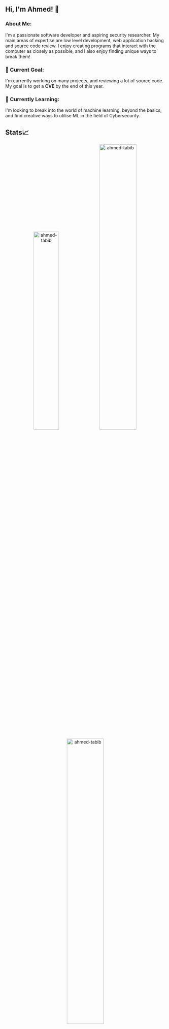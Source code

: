 ## Hi, I'm Ahmed! 👋

### About Me:
I'm a passionate software developer and aspiring security researcher. My main areas of expertise are low level development, web application hacking and source code review. I enjoy creating programs that interact with the computer as closely as possible, and I also enjoy finding unique ways to break them!

### 🎯 Current Goal:
I'm currently working on many projects, and reviewing a lot of source code. My goal is to get a **CVE** by the end of this year.

### 🌱 Currently Learning:
I'm looking to break into the world of machine learning, beyond the basics, and find creative ways to utilise ML in the field of Cybersecurity.

## Stats📈
<p align="center">
<img width="40%" src="https://github-readme-stats.vercel.app/api/top-langs?username=ahmed-tabib&show_icons=true&theme=dracula&title_color=ff8000&text_color=ffffff&bg_color=6a6a6a&locale=en&layout=compact&hide_border=true" alt="ahmed-tabib" /> 
<img width="48%" src="https://github-readme-stats.vercel.app/api?username=ahmed-tabib&show_icons=true&theme=dracula&title_color=ff8000&text_color=ffffff&bg_color=6a6a6a&locale=en&hide_border=true" alt="ahmed-tabib" />
<img width="48%" src="https://github-readme-streak-stats.herokuapp.com/?user=ahmed-tabib&theme=highcontrast&hide_border=true" alt="ahmed-tabib" />
</p>

### Experience :brain:
#### Top Languages: <img src="https://raw.githubusercontent.com/isocpp/logos/master/cpp_logo.svg" alt="C++ Logo" style="margin-left: 15px;" width="25" height="25"> <img src="https://upload.wikimedia.org/wikipedia/commons/1/18/C_Programming_Language.svg" alt="C++ Logo" style="margin-left: 15px;" width="25" height="25"> <img src="https://upload.wikimedia.org/wikipedia/commons/c/c3/Python-logo-notext.svg" alt="C++ Logo" style="margin-left: 15px;" width="25" height="25">
#### Still learning: 

#### Technologies:

## 📢 Get in Touch:
📧 **Email**: ahmed.tabib0@gmail.com
🐦 **Twitter**: ![@ahmed_ettabib](https://twitter.com/ahmed_ettabib)
